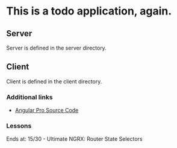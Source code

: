 # This is a todo application, again.

## Server

Server is defined in the server directory.

## Client

Client is defined in the client directory.

### Additional links

* <a target="_blank" href="https://github.com/johnmrox/Todd_Motto_Angular_Pro">Angular Pro Source Code</a>

### Lessons
Ends at: 15/30 - Ultimate NGRX: Router State Selectors